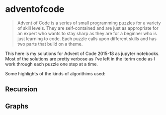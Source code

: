 # adventofcode

> Advent of Code is a series of small programming puzzles for a variety of skill levels. They are self-contained and are just as appropriate for an expert who wants to stay sharp as they are for a beginner who is just learning to code. Each puzzle calls upon different skills and has two parts that build on a theme.

This here is my solutions for Advent of Code 2015-18 as jupyter notebooks. Most of the solutions are pretty verbose as I've left in the iterim code as I work through each puzzle one step at a time.

Some highlights of the kinds of algorithims used:

## Recursion


## Graphs


